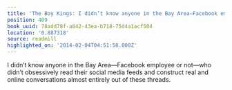 ```yaml
---
title: 'The Boy Kings: I didn’t know anyone in the Bay Area—Facebook employee or no…'
position: 409
book_uuid: 78add78f-a842-43ea-b718-75d4a1acf504
location: '0.887318'
source: readmill
highlighted_on: '2014-02-04T04:51:58.000Z'
---
```


I didn’t know anyone in the Bay Area—Facebook employee or not—who didn’t obsessively read their social media feeds and construct real and online conversations almost entirely out of these threads.